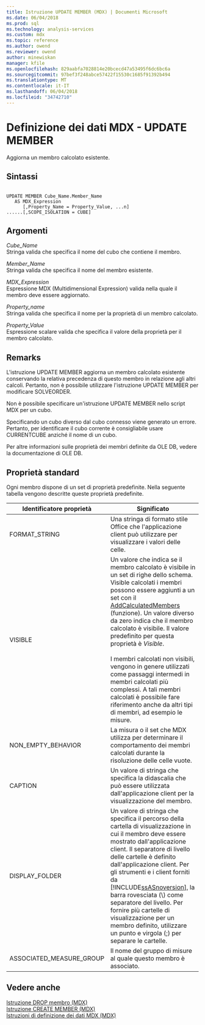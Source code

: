 ```yaml
---
title: Istruzione UPDATE MEMBER (MDX) | Documenti Microsoft
ms.date: 06/04/2018
ms.prod: sql
ms.technology: analysis-services
ms.custom: mdx
ms.topic: reference
ms.author: owend
ms.reviewer: owend
author: minewiskan
manager: kfile
ms.openlocfilehash: 829aabfa7028814e20bcecd47a53495f6dc6bc6a
ms.sourcegitcommit: 97bef3f248abce57422f15530c1685f91392b494
ms.translationtype: MT
ms.contentlocale: it-IT
ms.lasthandoff: 06/04/2018
ms.locfileid: "34742710"
---
```

# <a name="mdx-data-definition---update-member"></a>Definizione dei dati MDX - UPDATE MEMBER


  Aggiorna un membro calcolato esistente.  
  
## <a name="syntax"></a>Sintassi  
  
```  
  
UPDATE MEMBER Cube_Name.Member_Name   
   AS MDX_Expression  
      [,Property_Name = Property_Value, ...n]  
......[,SCOPE_ISOLATION = CUBE]  
```  
  
## <a name="arguments"></a>Argomenti  
 *Cube_Name*  
 Stringa valida che specifica il nome del cubo che contiene il membro.  
  
 *Member_Name*  
 Stringa valida che specifica il nome del membro esistente.  
  
 *MDX_Expression*  
 Espressione MDX (Multidimensional Expression) valida nella quale il membro deve essere aggiornato.  
  
 *Property_name*  
 Stringa valida che specifica il nome per la proprietà di un membro calcolato.  
  
 *Property_Value*  
 Espressione scalare valida che specifica il valore della proprietà per il membro calcolato.  
  
## <a name="remarks"></a>Remarks  
 L'istruzione UPDATE MEMBER aggiorna un membro calcolato esistente conservando la relativa precedenza di questo membro in relazione agli altri calcoli. Pertanto, non è possibile utilizzare l'istruzione UPDATE MEMBER per modificare SOLVEORDER.  
  
 Non è possibile specificare un'istruzione UPDATE MEMBER nello script MDX per un cubo.  
  
 Specificando un cubo diverso dal cubo connesso viene generato un errore. Pertanto, per identificare il cubo corrente è consigliabile usare CURRENTCUBE anziché il nome di un cubo.  
  
 Per altre informazioni sulle proprietà dei membri definite da OLE DB, vedere la documentazione di OLE DB.  
  
## <a name="standard-properties"></a>Proprietà standard  
 Ogni membro dispone di un set di proprietà predefinite. Nella seguente tabella vengono descritte queste proprietà predefinite.  
  
|Identificatore proprietà|Significato|  
|-------------------------|-------------|  
|FORMAT_STRING|Una stringa di formato stile Office che l'applicazione client può utilizzare per visualizzare i valori delle celle.|  
|VISIBLE|Un valore che indica se il membro calcolato è visibile in un set di righe dello schema. Visible calcolati i membri possono essere aggiunti a un set con il [AddCalculatedMembers](../mdx/addcalculatedmembers-mdx.md) (funzione). Un valore diverso da zero indica che il membro calcolato è visibile. Il valore predefinito per questa proprietà è *Visible*.<br /><br /> I membri calcolati non visibili, vengono in genere utilizzati come passaggi intermedi in membri calcolati più complessi. A tali membri calcolati è possibile fare riferimento anche da altri tipi di membri, ad esempio le misure.|  
|NON_EMPTY_BEHAVIOR|La misura o il set che MDX utilizza per determinare il comportamento dei membri calcolati durante la risoluzione delle celle vuote.|  
|CAPTION|Un valore di stringa che specifica la didascalia che può essere utilizzata dall'applicazione client per la visualizzazione del membro.|  
|DISPLAY_FOLDER|Un valore di stringa che specifica il percorso della cartella di visualizzazione in cui il membro deve essere mostrato dall'applicazione client. Il separatore di livello delle cartelle è definito dall'applicazione client. Per gli strumenti e i client forniti da [!INCLUDE[ssASnoversion](../includes/ssasnoversion-md.md)], la barra rovesciata (\\) come separatore del livello. Per fornire più cartelle di visualizzazione per un membro definito, utilizzare un punto e virgola (;) per separare le cartelle.|  
|ASSOCIATED_MEASURE_GROUP|Il nome del gruppo di misure al quale questo membro è associato.|  
  
## <a name="see-also"></a>Vedere anche  
 [Istruzione DROP membro &#40;MDX&#41;](../mdx/mdx-data-definition-drop-member.md)   
 [Istruzione CREATE MEMBER &#40;MDX&#41;](../mdx/mdx-data-definition-create-member.md)   
 [Istruzioni di definizione dei dati MDX &#40;MDX&#41;](../mdx/mdx-data-definition-statements-mdx.md)  
  
  
